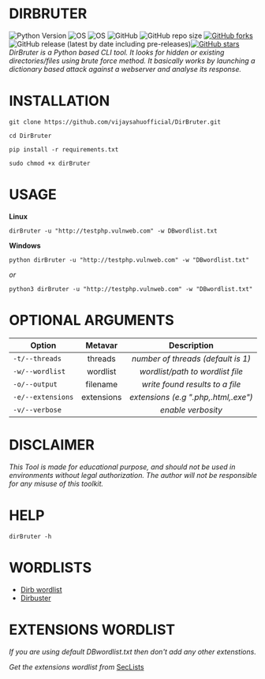 # DIRBRUTER

![Python Version](https://img.shields.io/badge/python-3.x-blue?style=for-the-badge&logo=python)
![OS](https://img.shields.io/badge/OS-GNU%2FLinux-red?style=for-the-badge&logo=linux)
![OS](https://img.shields.io/badge/OS-Windows-blue?style=for-the-badge&logo=windows)
![GitHub](https://img.shields.io/github/license/vijaysahuofficial/DirBruter?style=for-the-badge)
![GitHub repo size](https://img.shields.io/github/repo-size/vijaysahuofficial/DirBruter?style=for-the-badge)
[![GitHub forks](https://img.shields.io/github/forks/vijaysahuofficial/DirBruter?style=for-the-badge)](https://github.com/vijaysahuofficial/DirBruter/network)
![GitHub release (latest by date including pre-releases)](https://img.shields.io/github/v/release/vijaysahuofficial/DirBruter?include_prereleases&style=for-the-badge)[![GitHub stars](https://img.shields.io/github/stars/vijaysahuofficial/DirBruter?style=for-the-badge)](https://github.com/vijaysahuofficial/DirBruter/stargazers)
*DirBruter is a Python based CLI tool. It looks for hidden or existing directories/files using brute force method. It basically works by launching a dictionary based attack against a webserver and analyse its response.*

# INSTALLATION

```
git clone https://github.com/vijaysahuofficial/DirBruter.git
```

```
cd DirBruter
```

```
pip install -r requirements.txt
```

```
sudo chmod +x dirBruter
```


# USAGE

**Linux**
```
dirBruter -u "http://testphp.vulnweb.com" -w DBwordlist.txt
```

**Windows**

```
python dirBruter -u "http://testphp.vulnweb.com" -w "DBwordlist.txt"
```

*or*
```
python3 dirBruter -u "http://testphp.vulnweb.com" -w "DBwordlist.txt"
```

# OPTIONAL ARGUMENTS
| Option       | Metavar | Description |
| ------------- |:---------:|:---------:|
| ``-t/--threads`` | threads |  *number of threads (default is 1)* |
| ``-w/--wordlist`` | wordlist |  *wordlist/path to wordlist file* |
| ``-o/--output`` | filename |  *write found results to a file* |
| ``-e/--extensions`` | extensions | *extensions (e.g ".php,.html,.exe")* |
| ``-v/--verbose`` |  |  *enable verbosity* |

# DISCLAIMER

*This Tool is made for educational purpose, and should not be used in environments without legal authorization. The author will not be responsible for any misuse of this toolkit.*


# HELP
```
dirBruter -h
```

# WORDLISTS
 
* [Dirb wordlist](https://github.com/v0re/dirb/tree/master/wordlists)
* [Dirbuster](https://github.com/daviddias/node-dirbuster/tree/master/lists)


# EXTENSIONS WORDLIST
*If you are using default DBwordlist.txt then don't add any other extenstions.*

*Get the extensions wordlist from* [SecLists](https://github.com/danielmiessler/SecLists/blob/master/Discovery/Web-Content/web-extensions.txt)
